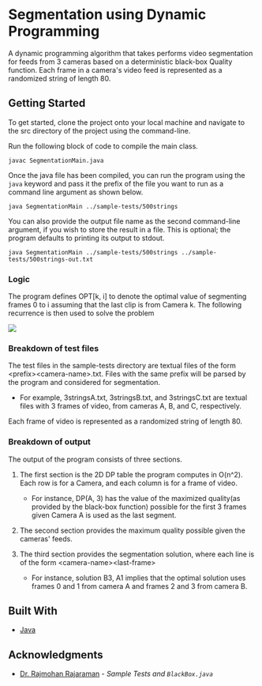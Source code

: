 # Segmentation using Dynamic Programming

A dynamic programming algorithm that takes performs video segmentation for feeds from 3 cameras based on a deterministic black-box Quality function. 
Each frame in a camera's video feed is represented as a randomized string of length 80.

## Getting Started

To get started, clone the project onto your local machine and navigate to the src directory of the project using the command-line.

Run the following block of code to compile the main class.

```
javac SegmentationMain.java
```

Once the java file has been compiled, you can run the program using the `java` keyword and pass it the prefix of the file you want to run as a command line argument as shown below.

```
java SegmentationMain ../sample-tests/500strings
```

You can also provide the output file name as the second command-line argument, if you wish to store the result in a file. This is optional; the program defaults to printing its output to stdout.

```
java SegmentationMain ../sample-tests/500strings ../sample-tests/500strings-out.txt
```

### Logic

The program defines OPT[k, i] to denote the optimal value of segmenting frames 0 to i assuming that the last clip is from Camera k. 
The following recurrence is then used to solve the problem

![](https://user-images.githubusercontent.com/30478978/103305571-74b9da00-49d9-11eb-8d7e-4e1357744ce3.png)


### Breakdown of test files

The test files in the sample-tests directory are textual files of the form \<prefix\>\<camera-name\>.txt. Files with the same prefix will be parsed by the program and considered for segmentation.

- For example, 3stringsA.txt, 3stringsB.txt, and 3stringsC.txt are textual files with 3 frames of video, from cameras A, B, and C, respectively.

Each frame of video is represented as a randomized string of length 80.

### Breakdown of output

The output of the program consists of three sections.  

1. The first section is the 2D DP table the program computes in O(n^2). Each row is for a Camera, and each column is for a frame of video. 

    - For instance, DP(A, 3) has the value of the maximized quality(as provided by the black-box function) possible for the first 3 frames given Camera A is used as the last segment.
    
2. The second section provides the maximum quality possible given the cameras' feeds.

3. The third section provides the segmentation solution, where each line is of the form \<camera-name\>\<last-frame\>

    - For instance, solution B3, A1 implies that the optimal solution uses frames 0 and 1 from camera A and frames 2 and 3 from camera B.

## Built With

  - [Java](https://docs.oracle.com/en/java/)

## Acknowledgments

* [Dr. Rajmohan Rajaraman](rraj@ccs.neu.edu) - *Sample Tests and `BlackBox.java`*
